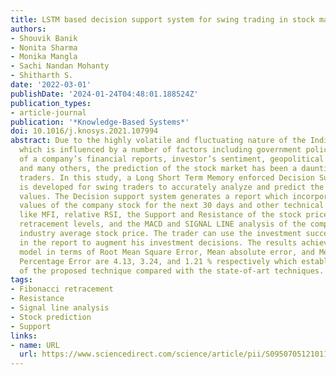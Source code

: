 ```yaml
---
title: LSTM based decision support system for swing trading in stock market
authors:
- Shouvik Banik
- Nonita Sharma
- Monika Mangla
- Sachi Nandan Mohanty
- Shitharth S.
date: '2022-03-01'
publishDate: '2024-01-24T04:48:01.188524Z'
publication_types:
- article-journal
publication: '*Knowledge-Based Systems*'
doi: 10.1016/j.knosys.2021.107994
abstract: Due to the highly volatile and fluctuating nature of the Indian stock market
  which is influenced by a number of factors including government policies, release
  of a company’s financial reports, investor’s sentiment, geopolitical situation,
  and many others, the prediction of the stock market has been a daunting task for
  traders. In this study, a Long Short Term Memory enforced Decision Support System
  is developed for swing traders to accurately analyze and predict the future stock
  values. The Decision support system generates a report which incorporates the predicted
  values of the company stock for the next 30 days and other technical indicators
  like MFI, relative RSI, the Support and Resistance of the stock price, five Fibonacci
  retracement levels, and the MACD and SIGNAL LINE analysis of the company and NIFTY
  industry average stock price. The trader can use the investment success score calculated
  in the report to augment his investment decisions. The results achieved by the proposed
  model in terms of Root Mean Square Error, Mean absolute error, and Mean Absolute
  Percentage Error are 4.13, 3.24, and 1.21 % respectively which establishes the efficacy
  of the proposed technique compared with the state-of-art techniques.
tags:
- Fibonacci retracement
- Resistance
- Signal line analysis
- Stock prediction
- Support
links:
- name: URL
  url: https://www.sciencedirect.com/science/article/pii/S0950705121011072
---
```

